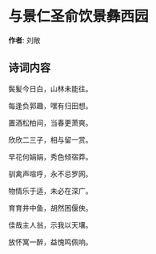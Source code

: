 # 与景仁圣俞饮景彝西园

**作者**: 刘敞

## 诗词内容

鬓髪今日白，山林未能往。

每逢负郭趣，嘿有归田想。

置酒松柏间，当春更萧爽。

欣欣二三子，相与留一赏。

早花何娟娟，秀色倾宿莽。

驯禽声喧呼，永不忌罗网。

物情乐于适，未必在深广。

育育井中鱼，胡然困偃佒。

佳哉主人翁，示我以天壤。

放怀寓一醉，益愧鸣佩响。

